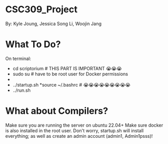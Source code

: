 # CSC309_Project

By: Kyle Joung, Jessica Song Li, Woojin Jang

# What To Do?
On terminal:
* cd scriptorium            # THIS PART IS IMPORTANT 😭😭😭
* sudo su                   # have to be root user for Docker permissions
* 
* ../startup.sh
*source ~/.bashrc           # 😭😭😭😭😭😭😭😭😭 
* ../run.sh


# What about Compilers?
Make sure you are running the server on ubuntu 22.04+
Make sure docker is also installed in the root user.
Don't worry, startup.sh will install everything; as well as create an admin account (admin1, Admin1psss)!

